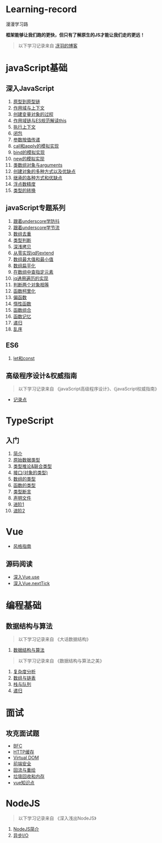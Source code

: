 # Learning-record

漫漫学习路

**框架能够让我们跑的更快，但只有了解原生的JS才能让我们走的更远！**

>以下学习记录来自 [冴羽的博客](https://github.com/mqyqingfeng/Blog)

# javaScript基础

## 深入JavaScript

1. [原型到原型链](./深入javaScript系列/1.原型到原型链.md)
2. [作用域与上下文](./深入javaScript系列/2.作用域与上下文.md)
3. [创建变量对象的过程](./深入javaScript系列/3.创建变量对象的过程.md)
4. [作用域链与ES规范解读this](./深入javaScript系列/4.作用域链与ES规范解读this.md)
5. [执行上下文](./深入javaScript系列/5.执行上下文.md)
6. [闭包](./深入javaScript系列/6.闭包.md)
7. [参数按值传递](./深入javaScript系列/7.参数按值传递.md)
8. [call和apply的模拟实现](./深入javaScript系列/8.call和apply的模拟实现.md)
9. [bind的模拟实现](./深入javaScript系列/9.bind的模拟实现.md)
10. [new的模拟实现](./深入javaScript系列/10.new的模拟实现.md)
11. [类数组对象与arguments](./深入javaScript系列/11.类数组对象与arguments.md)
12. [创建对象的多种方式以及优缺点](./深入javaScript系列/12.创建对象的多种方式以及优缺点.md)
13. [继承的各种方式和优缺点](./深入javaScript系列/13.继承的各种方式和优缺点.md)
14. [浮点数精度](./深入javaScript系列/14.浮点数精度.md)
15. [类型的转换](./深入javaScript系列/15.类型的转换.md)

## javaScript专题系列

1. [跟着underscore学防抖](./javaScript专题系列/1.跟着underscore学防抖.md)
2. [跟着underscore学节流](./javaScript专题系列/2.跟着underscore学节流.md)
3. [数组去重](./javaScript专题系列/3.数组去重.md)
4. [类型判断](./javaScript专题系列/4.类型判断.md)
5. [深浅拷贝](./javaScript专题系列/5.深浅拷贝.md)
6. [从零实现jq的extend](./javaScript专题系列/6.从零实现jq的extend.md)
7. [数组最大值和最小值](./javaScript专题系列/7.数组最大值和最小值.md)
8. [数组扁平化](./javaScript专题系列/8.数组扁平化.md)
9. [在数组中查指定元素](./javaScript专题系列/9.在数组中查指定元素.md)
10. [jq通用遍历的实现](./javaScript专题系列/10.jq通用遍历的实现.md)
11. [判断两个对象相等](./javaScript专题系列/11.判断两个对象相等.md)
12. [函数柯里化](./javaScript专题系列/12.函数柯里化.md)
13. [偏函数](./javaScript专题系列/13.偏函数.md)
14. [惰性函数](./javaScript专题系列/14.惰性函数.md)
15. [函数组合](./javaScript专题系列/15.函数组合.md)
16. [函数记忆](./javaScript专题系列/16.函数记忆.md)
17. [递归](./javaScript专题系列/17.递归.md)
18. [乱序](./javaScript专题系列/18.乱序.md)

## ES6

1. [let和const](./javaScript专题系列/ES6/1.let和const.md)

## 高级程序设计&权威指南

>以下学习记录来自 《javaScript高级程序设计》、《javaScript权威指南》

+ [记录点](./高级程序设计&权威指南/记录点.md)

# TypeScript

## 入门

1. [简介](./TypeScript/1.简介.md)
2. [原始数据类型](./TypeScript/2.原始数据类型.md)
3. [类型推论&联合类型](./TypeScript/3.类型推论&联合类型.md)
4. [接口(对象的类型)](./TypeScript/4.接口(对象的类型).md)
5. [数组的类型](./TypeScript/5.数组的类型.md)
6. [函数的类型](./TypeScript/6.函数的类型.md)
7. [类型断言](./TypeScript/7.类型断言.md)
8. [声明文件](./TypeScript/8.声明文件.md)
9. [进阶1](./TypeScript/9.进阶1.md)
10. [进阶2](./TypeScript/10.进阶2.md)

# Vue

+ [风格指南](./vue/风格指南.md)

## 源码阅读

+ [深入Vue.use](./vue/API/深入Vue.use.md)
+ [深入Vue.nextTick](./vue/API/深入Vue.nextTick.md)

# 编程基础

## 数据结构与算法

>以下学习记录来自 《大话数据结构》

1. [数据结构与算法](./数据结构与算法/大话数据结构/1.数据结构与算法.md)

>以下学习记录来自 《数据结构与算法之美》

1. [复杂度分析](./数据结构与算法/数据结构与算法之美/1.复杂度分析.md)
2. [数组与链表](./数据结构与算法/数据结构与算法之美/2.数组与链表.md)
3. [栈与队列](./数据结构与算法/数据结构与算法之美/3.栈与队列.md)
4. [递归](./数据结构与算法/数据结构与算法之美/4.递归.md)

# 面试

## 攻克面试题

+ [BFC](./攻克面试题/BFC.md)
+ [HTTP缓存](./攻克面试题/HTTP缓存.md)
+ [Virtual DOM](./攻克面试题/Virtual&#32;DOM.md)
+ [前端安全](./攻克面试题/前端安全.md)
+ [回流与重绘](./攻克面试题/回流与重绘.md)
+ [垃圾回收和内存](./攻克面试题/垃圾回收和内存.md)
+ [vue知识点](./攻克面试题/vue知识点.md)

# NodeJS

>以下学习记录来自 《深入浅出NodeJS》

1. [NodeJS简介](./NodeJS/深入浅出nodejs/1.md)
2. [异步I/O](./NodeJS/深入浅出nodejs/2.异步IO.md)

